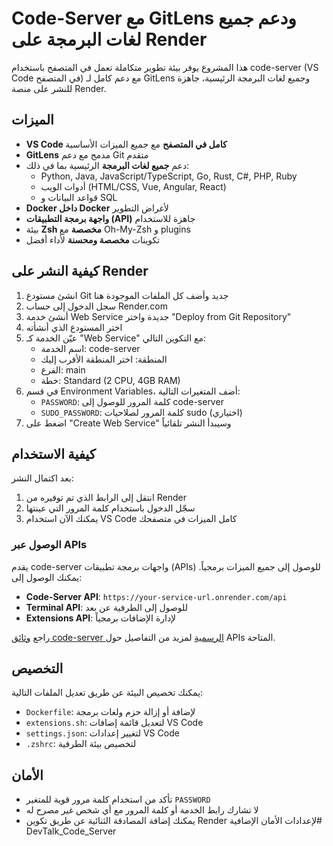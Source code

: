 # Code-Server مع GitLens ودعم جميع لغات البرمجة على Render

هذا المشروع يوفر بيئة تطوير متكاملة تعمل في المتصفح باستخدام code-server (VS Code في المتصفح) مع دعم كامل لـ GitLens وجميع لغات البرمجة الرئيسية، جاهزة للنشر على منصة Render.

## الميزات

- **VS Code كامل في المتصفح** مع جميع الميزات الأساسية
- **GitLens** مدمج مع دعم Git متقدم
- دعم **جميع لغات البرمجة** الرئيسية بما في ذلك:
  - Python, Java, JavaScript/TypeScript, Go, Rust, C#, PHP, Ruby
  - أدوات الويب (HTML/CSS, Vue, Angular, React)
  - قواعد البيانات و SQL
- **Docker داخل Docker** لأغراض التطوير
- **واجهة برمجة التطبيقات (API)** جاهزة للاستخدام
- بيئة **Zsh مخصصة** مع Oh-My-Zsh و plugins
- تكوينات **مخصصة ومحسنة** لأداء أفضل

## كيفية النشر على Render

1. انشئ مستودع Git جديد وأضف كل الملفات الموجودة هنا
2. سجل الدخول إلى حساب Render.com
3. أنشئ خدمة Web Service جديدة واختر "Deploy from Git Repository"
4. اختر المستودع الذي أنشأته
5. عيّن الخدمة كـ "Web Service" مع التكوين التالي:
   - اسم الخدمة: code-server
   - المنطقة: اختر المنطقة الأقرب إليك
   - الفرع: main
   - خطة: Standard (2 CPU, 4GB RAM)
6. في قسم Environment Variables، أضف المتغيرات التالية:
   - `PASSWORD`: كلمة المرور للوصول إلى code-server
   - `SUDO_PASSWORD`: كلمة المرور لصلاحيات sudo (اختياري)
7. اضغط على "Create Web Service" وسيبدأ النشر تلقائياً

## كيفية الاستخدام

بعد اكتمال النشر:
1. انتقل إلى الرابط الذي تم توفيره من Render
2. سجّل الدخول باستخدام كلمة المرور التي عينتها
3. يمكنك الآن استخدام VS Code كامل الميزات في متصفحك

### الوصول عبر APIs

يقدم code-server واجهات برمجة تطبيقات (APIs) للوصول إلى جميع الميزات برمجياً. يمكنك الوصول إلى:

- **Code-Server API**: `https://your-service-url.onrender.com/api`
- **Terminal API**: للوصول إلى الطرفية عن بعد
- **Extensions API**: لإدارة الإضافات برمجياً

راجع [وثائق code-server الرسمية](https://coder.com/docs/code-server/latest/api) لمزيد من التفاصيل حول APIs المتاحة.

## التخصيص

يمكنك تخصيص البيئة عن طريق تعديل الملفات التالية:

- `Dockerfile`: لإضافة أو إزالة حزم ولغات برمجة
- `extensions.sh`: لتعديل قائمة إضافات VS Code
- `settings.json`: لتغيير إعدادات VS Code
- `.zshrc`: لتخصيص بيئة الطرفية

## الأمان

- تأكد من استخدام كلمة مرور قوية للمتغير `PASSWORD`
- لا تشارك رابط الخدمة أو كلمة المرور مع أي شخص غير مصرح له
- يمكنك إضافة المصادقة الثنائية عن طريق تكوين Render لإعدادات الأمان الإضافية# DevTalk_Code_Server
